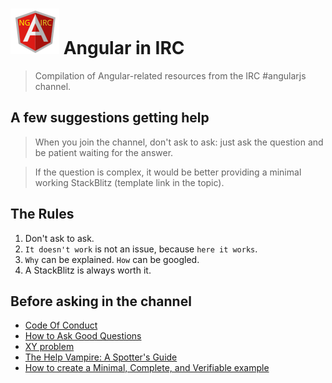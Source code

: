 # ![logo](ng-irc.png) Angular in IRC

> Compilation of Angular-related resources from the IRC #angularjs channel.

## A few suggestions getting help

> When you join the channel, don't ask to ask: just ask the question and be patient waiting for the answer.

> If the question is complex, it would be better providing a minimal working StackBlitz (template link in the topic).

## The Rules

1. Don't ask to ask.
2. `It doesn't work` is not an issue, because `here it works`.
3. `Why` can be explained. `How` can be googled.
4. A StackBlitz is always worth it.

## Before asking in the channel

- [Code Of Conduct](https://github.com/angular/code-of-conduct/blob/master/CODE_OF_CONDUCT.md)
- [How to Ask Good Questions](http://www.catb.org/esr/faqs/smart-questions.html)
- [XY problem](http://xyproblem.info/)
- [The Help Vampire: A Spotter's Guide](http://www.skidmore.edu/~pdwyer/e/eoc/help_vampire.htm)
- [How to create a Minimal, Complete, and Verifiable example](http://stackoverflow.com/help/mcve)
